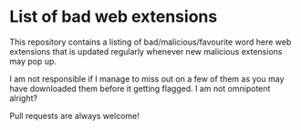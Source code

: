 # List of bad web extensions

This repository contains a listing of bad/malicious/favourite word here web extensions that is updated regularly whenever new malicious extensions may pop up.

I am not responsible if I manage to miss out on a few of them as you may have downloaded them before it getting flagged. I am not omnipotent alright?

Pull requests are always welcome!

